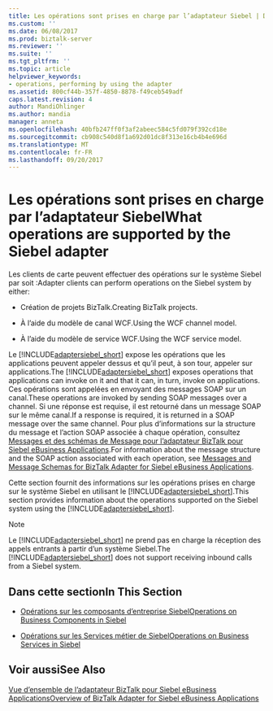 ```yaml
---
title: Les opérations sont prises en charge par l’adaptateur Siebel | Documents Microsoft
ms.custom: ''
ms.date: 06/08/2017
ms.prod: biztalk-server
ms.reviewer: ''
ms.suite: ''
ms.tgt_pltfrm: ''
ms.topic: article
helpviewer_keywords:
- operations, performing by using the adapter
ms.assetid: 800cf44b-357f-4850-8878-f49ceb549adf
caps.latest.revision: 4
author: MandiOhlinger
ms.author: mandia
manager: anneta
ms.openlocfilehash: 40bfb247ff0f3af2abeec584c5fd079f392cd18e
ms.sourcegitcommit: cb908c540d8f1a692d01dc8f313e16cb4b4e696d
ms.translationtype: MT
ms.contentlocale: fr-FR
ms.lasthandoff: 09/20/2017
---
```

# <a name="what-operations-are-supported-by-the-siebel-adapter"></a><span data-ttu-id="6554e-102">Les opérations sont prises en charge par l’adaptateur Siebel</span><span class="sxs-lookup"><span data-stu-id="6554e-102">What operations are supported by the Siebel adapter</span></span>
<span data-ttu-id="6554e-103">Les clients de carte peuvent effectuer des opérations sur le système Siebel par soit :</span><span class="sxs-lookup"><span data-stu-id="6554e-103">Adapter clients can perform operations on the Siebel system by either:</span></span>  
  
-   <span data-ttu-id="6554e-104">Création de projets BizTalk.</span><span class="sxs-lookup"><span data-stu-id="6554e-104">Creating BizTalk projects.</span></span>  
  
-   <span data-ttu-id="6554e-105">À l’aide du modèle de canal WCF.</span><span class="sxs-lookup"><span data-stu-id="6554e-105">Using the WCF channel model.</span></span>  
  
-   <span data-ttu-id="6554e-106">À l’aide du modèle de service WCF.</span><span class="sxs-lookup"><span data-stu-id="6554e-106">Using the WCF service model.</span></span>  
  
 <span data-ttu-id="6554e-107">Le [!INCLUDE[adaptersiebel_short](../../includes/adaptersiebel-short-md.md)] expose les opérations que les applications peuvent appeler dessus et qu’il peut, à son tour, appeler sur applications.</span><span class="sxs-lookup"><span data-stu-id="6554e-107">The [!INCLUDE[adaptersiebel_short](../../includes/adaptersiebel-short-md.md)] exposes operations that applications can invoke on it and that it can, in turn, invoke on applications.</span></span> <span data-ttu-id="6554e-108">Ces opérations sont appelées en envoyant des messages SOAP sur un canal.</span><span class="sxs-lookup"><span data-stu-id="6554e-108">These operations are invoked by sending SOAP messages over a channel.</span></span> <span data-ttu-id="6554e-109">Si une réponse est requise, il est retourné dans un message SOAP sur le même canal.</span><span class="sxs-lookup"><span data-stu-id="6554e-109">If a response is required, it is returned in a SOAP message over the same channel.</span></span> <span data-ttu-id="6554e-110">Pour plus d’informations sur la structure du message et l’action SOAP associée à chaque opération, consultez [Messages et des schémas de Message pour l’adaptateur BizTalk pour Siebel eBusiness Applications](../../adapters-and-accelerators/adapter-siebel/messages-and-message-schemas-for-siebel-adapter-in-biztalk.md).</span><span class="sxs-lookup"><span data-stu-id="6554e-110">For information about the message structure and the SOAP action associated with each operation, see [Messages and Message Schemas for BizTalk Adapter for Siebel eBusiness Applications](../../adapters-and-accelerators/adapter-siebel/messages-and-message-schemas-for-siebel-adapter-in-biztalk.md).</span></span>  
  
 <span data-ttu-id="6554e-111">Cette section fournit des informations sur les opérations prises en charge sur le système Siebel en utilisant le [!INCLUDE[adaptersiebel_short](../../includes/adaptersiebel-short-md.md)].</span><span class="sxs-lookup"><span data-stu-id="6554e-111">This section provides information about the operations supported on the Siebel system using the [!INCLUDE[adaptersiebel_short](../../includes/adaptersiebel-short-md.md)].</span></span>  
  
> [!NOTE]
>  <span data-ttu-id="6554e-112">Le [!INCLUDE[adaptersiebel_short](../../includes/adaptersiebel-short-md.md)] ne prend pas en charge la réception des appels entrants à partir d’un système Siebel.</span><span class="sxs-lookup"><span data-stu-id="6554e-112">The [!INCLUDE[adaptersiebel_short](../../includes/adaptersiebel-short-md.md)] does not support receiving inbound calls from a Siebel system.</span></span>  
  
## <a name="in-this-section"></a><span data-ttu-id="6554e-113">Dans cette section</span><span class="sxs-lookup"><span data-stu-id="6554e-113">In This Section</span></span>  
  
-   [<span data-ttu-id="6554e-114">Opérations sur les composants d’entreprise Siebel</span><span class="sxs-lookup"><span data-stu-id="6554e-114">Operations on Business Components in Siebel</span></span>](../../adapters-and-accelerators/adapter-siebel/operations-on-business-components-in-siebel.md)  
  
-   [<span data-ttu-id="6554e-115">Opérations sur les Services métier de Siebel</span><span class="sxs-lookup"><span data-stu-id="6554e-115">Operations on Business Services in Siebel</span></span>](../../adapters-and-accelerators/adapter-siebel/operations-on-business-services-in-siebel.md)  
  
## <a name="see-also"></a><span data-ttu-id="6554e-116">Voir aussi</span><span class="sxs-lookup"><span data-stu-id="6554e-116">See Also</span></span>  
 [<span data-ttu-id="6554e-117">Vue d’ensemble de l’adaptateur BizTalk pour Siebel eBusiness Applications</span><span class="sxs-lookup"><span data-stu-id="6554e-117">Overview of BizTalk Adapter for Siebel eBusiness Applications</span></span>](../../adapters-and-accelerators/adapter-siebel/overview-of-biztalk-adapter-for-siebel-ebusiness-applications.md)